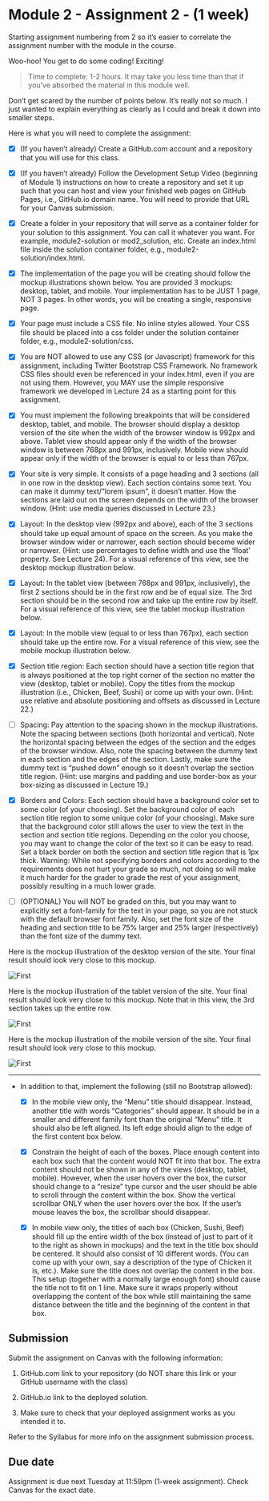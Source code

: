 # Module 2 - Assignment 2 - (1 week)
Starting assignment numbering from 2 so it’s easier to correlate the assignment number with the module in the course.

Woo-hoo! You get to do some coding! Exciting!

>Time to complete: 1-2 hours. It may take you less time than that if you’ve absorbed the material in this module well.

Don’t get scared by the number of points below. It’s really not so much. I just wanted to explain everything as clearly as I could and break it down into smaller steps.

Here is what you will need to complete the assignment:

- [x] (If you haven’t already) Create a GitHub.com account and a repository that you will use for this class.

- [x] (If you haven’t already) Follow the Development Setup Video (beginning of Module 1) instructions on how to create a repository and set it up such that you can host and view your finished web pages on GitHub Pages, i.e., GitHub.io domain name. You will need to provide that URL for your Canvas submission.

- [x] Create a folder in your repository that will serve as a container folder for your solution to this assignment. You can call it whatever you want. For example, module2-solution or mod2_solution, etc. Create an index.html file inside the solution container folder, e.g., module2-solution/index.html.

- [x] The implementation of the page you will be creating should follow the mockup illustrations shown below. You are provided 3 mockups: desktop, tablet, and mobile. Your implementation has to be JUST 1 page, NOT 3 pages. In other words, you will be creating a single, responsive page.

- [x] Your page must include a CSS file. No inline styles allowed. Your CSS file should be placed into a css folder under the solution container folder, e.g., module2-solution/css.

- [x] You are NOT allowed to use any CSS (or Javascript) framework for this assignment, including Twitter Bootstrap CSS Framework. No framework CSS files should even be referenced in your index.html, even if you are not using them. However, you MAY use the simple responsive framework we developed in Lecture 24 as a starting point for this assignment.

- [x] You must implement the following breakpoints that will be considered desktop, tablet, and mobile. The browser should display a desktop version of the site when the width of the browser window is 992px and above. Tablet view should appear only if the width of the browser window is between 768px and 991px, inclusively. Mobile view should appear only if the width of the browser is equal to or less than 767px.

- [x] Your site is very simple. It consists of a page heading and 3 sections (all in one row in the desktop view). Each section contains some text. You can make it dummy text/”lorem ipsum”, it doesn’t matter. How the sections are laid out on the screen depends on the width of the browser window. (Hint: use media queries discussed in Lecture 23.)

- [x] Layout: In the desktop view (992px and above), each of the 3 sections should take up equal amount of space on the screen. As you make the browser window wider or narrower, each section should become wider or narrower. (Hint: use percentages to define width and use the ‘float’ property. See Lecture 24). For a visual reference of this view, see the desktop mockup illustration below.

- [x] Layout: In the tablet view (between 768px and 991px, inclusively), the first 2 sections should be in the first row and be of equal size. The 3rd section should be in the second row and take up the entire row by itself. For a visual reference of this view, see the tablet mockup illustration below.

- [x] Layout: In the mobile view (equal to or less than 767px), each section should take up the entire row. For a visual reference of this view, see the mobile mockup illustration below.

- [x] Section title region: Each section should have a section title region that is always positioned at the top right corner of the section no matter the view (desktop, tablet or mobile). Copy the titles from the mockup illustration (i.e., Chicken, Beef, Sushi) or come up with your own. (Hint: use relative and absolute positioning and offsets as discussed in Lecture 22.)

- [ ] Spacing: Pay attention to the spacing shown in the mockup illustrations. Note the spacing between sections (both horizontal and vertical). Note the horizontal spacing between the edges of the section and the edges of the browser window. Also, note the spacing between the dummy text in each section and the edges of the section. Lastly, make sure the dummy text is “pushed down” enough so it doesn’t overlap the section title region. (Hint: use margins and padding and use border-box as your box-sizing as discussed in Lecture 19.)

- [x] Borders and Colors: Each section should have a background color set to some color (of your choosing). Set the background color of each section title region to some unique color (of your choosing). Make sure that the background color still allows the user to view the text in the section and section title regions. Depending on the color you choose, you may want to change the color of the text so it can be easy to read. Set a black border on both the section and section title region that is 1px thick. Warning: While not specifying borders and colors according to the requirements does not hurt your grade so much, not doing so will make it much harder for the grader to grade the rest of your assignment, possibly resulting in a much lower grade.

- [ ] (OPTIONAL) You will NOT be graded on this, but you may want to explicitly set a font-family for the text in your page, so you are not stuck with the default browser font family. Also, set the font size of the heading and section title to be 75% larger and 25% larger (respectively) than the font size of the dummy text.

Here is the mockup illustration of the desktop version of the site. Your final result should look very close to this mockup.

<img src="./resources/image1.png" alt="First">

Here is the mockup illustration of the tablet version of the site. Your final result should look very close to this mockup. Note that in this view, the 3rd section takes up the entire row.

<img src="./resources/image2.png" alt="First">

Here is the mockup illustration of the mobile version of the site. Your final result should look very close to this mockup.

<img src="./resources/image3.png" alt="First">

---

- In addition to that, implement the following (still no Bootstrap allowed):
    - [x] In the mobile view only, the “Menu” title should disappear. Instead, another title with words “Categories” should appear. It should be in a smaller and different family font than the original “Menu” title. It should also be left aligned. Its left edge should align to the edge of the first content box below.

    - [x] Constrain the height of each of the boxes. Place enough content into each box such that the content would NOT fit into that box. The extra content should not be shown in any of the views (desktop, tablet, mobile). However, when the user hovers over the box, the cursor should change to a “resize” type cursor and the user should be able to scroll through the content within the box. Show the vertical scrollbar ONLY when the user hovers over the box. If the user’s mouse leaves the box, the scrollbar should disappear.

  - [x] In mobile view only, the titles of each box (Chicken, Sushi, Beef) should fill up the entire width of the box (instead of just to part of it to the right as shown in mockups) and the text in the title box should be centered. It should also consist of 10 different words. (You can come up with your own, say a description of the type of Chicken it is, etc.). Make sure the title does not overlap the content in the box. This setup (together with a normally large enough font) should cause the title not to fit on 1 line. Make sure it wraps properly without overlapping the content of the box while still maintaining the same distance between the title and the beginning of the content in that box.

## Submission

Submit the assignment on Canvas with the following information:

1) GitHub.com link to your repository (do NOT share this link or your GitHub username with the class)

2) GitHub.io link to the deployed solution.

3) Make sure to check that your deployed assignment works as you intended it to.

Refer to the Syllabus for more info on the assignment submission process.

## Due date

Assignment is due next Tuesday at 11:59pm (1-week assignment). Check Canvas for the exact date.